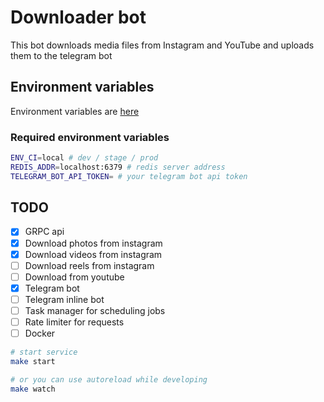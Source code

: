 # Downloader bot

This bot downloads media files from Instagram and YouTube and uploads them to the telegram bot

## Environment variables

Environment variables are [here](https://github.com/sxwebdev/downloaderbot/blob/master/ENVS.md)

### Required environment variables

```bash
ENV_CI=local # dev / stage / prod
REDIS_ADDR=localhost:6379 # redis server address
TELEGRAM_BOT_API_TOKEN= # your telegram bot api token
```

## TODO

- [x] GRPC api
- [x] Download photos from instagram
- [x] Download videos from instagram
- [ ] Download reels from instagram
- [ ] Download from youtube
- [x] Telegram bot
- [ ] Telegram inline bot
- [ ] Task manager for scheduling jobs
- [ ] Rate limiter for requests
- [ ] Docker

```bash
# start service
make start

# or you can use autoreload while developing
make watch
```
